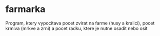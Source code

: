 # farmarka
Program, ktery vypocitava pocet zvirat na farme (husy a kralici), pocet krmiva (mrkve a zrni) a pocet radku, ktere je nutne osadit nebo osit
